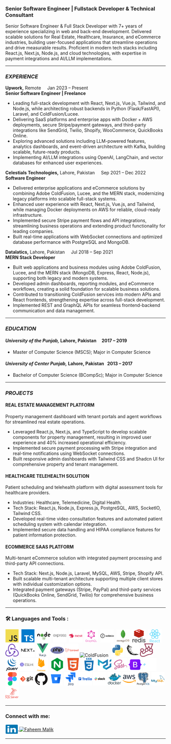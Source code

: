 ### Senior Software Engineer | Fullstack Developer & Technical Consultant

<p>Senior Software Engineer & Full Stack Developer with 7+ years of experience specializing in web and back-end development. Delivered scalable solutions for Real Estate, Healthcare, Insurance, and eCommerce industries, building user-focused applications that streamline operations and drive measurable results. Proficient in modern tech stacks including React.js, Next.js, Node.js, and cloud technologies, with expertise in payment integrations and AI/LLM implementations.</p>

--- 

### *EXPERIENCE*

  <b>Upwork,</b> Remote   &nbsp;&nbsp;&nbsp;  Jan 2023 – Present</i> 
  <br />
  <b>Senior Software Engineer | Freelance</b>
- Leading full-stack development with React, Next.js, Vue.js, Tailwind, and Node.js, while architecting robust backends in Python (Flask/FastAPI), Laravel, and ColdFusion/Lucee.
- Delivering SaaS platforms and enterprise apps with Docker + AWS deployments, secure Stripe/payment gateways, and third-party integrations like SendGrid, Twilio, Shopify, WooCommerce, QuickBooks Online.
- Exploring advanced solutions including LLM-powered features, analytics dashboards, and event-driven architecture with Kafka, building scalable, future-ready products.
- Implementing AI/LLM integrations using OpenAI, LangChain, and vector databases for enhanced user experiences.

<b>Celestials Technologies,</b> Lahore, Pakistan &nbsp;&nbsp;&nbsp; Sep 2021 – Dec 2022
<br />
<b>Software Engineer</b>
- Delivered enterprise applications and eCommerce solutions by combining Adobe ColdFusion, Lucee, and the MERN stack, modernizing legacy platforms into scalable full-stack systems.
- Enhanced user experience with React, Next.js, Vue.js, and Tailwind, while managing Docker deployments on AWS for reliable, cloud-ready infrastructure.
- Implemented secure Stripe payment flows and API integrations, streamlining business operations and extending product functionality for leading companies.
- Built real-time applications with WebSocket connections and optimized database performance with PostgreSQL and MongoDB.

<b>Datalatics,</b> Lahore, Pakistan &nbsp;&nbsp;&nbsp; Jul 2018 – Sep 2021
<br />
<b>MERN Stack Developer</b>
- Built web applications and business modules using Adobe ColdFusion, Lucee, and the MERN stack (MongoDB, Express, React, Node.js), supporting both legacy and modern systems.
- Developed admin dashboards, reporting modules, and eCommerce workflows, creating a solid foundation for scalable business solutions.
- Contributed to transitioning ColdFusion services into modern APIs and React frontends, strengthening expertise across full-stack development.
- Implemented REST and GraphQL APIs for seamless frontend-backend communication and data management.

--- 

### *EDUCATION*

#### *University of the Punjab,* Lahore, Pakistan  &nbsp; &nbsp; 2017 – 2019
- Master of Computer Science (MSCS); Major in Computer Science

#### *University of Center Punjab,* Lahore, Pakistan &nbsp; 2013 – 2017
- Bachelor of Computer Science (BCompSc); Major in Computer Science

--- 

### *PROJECTS*

#### REAL ESTATE MANAGEMENT PLATFORM
Property management dashboard with tenant portals and agent workflows for streamlined real estate operations.

- Leveraged React.js, Next.js, and TypeScript to develop scalable components for property management, resulting in improved user experience and 40% increased operational efficiency.
- Implemented secure payment processing with Stripe integration and real-time notifications using WebSocket connections.
- Built responsive admin dashboards with Tailwind CSS and Shadcn UI for comprehensive property and tenant management.

#### HEALTHCARE TELEHEALTH SOLUTION
Patient scheduling and telehealth platform with digital assessment tools for healthcare providers.

- Industries: Healthcare, Telemedicine, Digital Health.
- Tech Stack: React.js, Node.js, Express.js, PostgreSQL, AWS, SocketIO, Tailwind CSS.
- Developed real-time video consultation features and automated patient scheduling system with calendar integration.
- Implemented secure data handling and HIPAA compliance features for patient information protection.

#### ECOMMERCE SAAS PLATFORM
Multi-tenant eCommerce solution with integrated payment processing and third-party API connections.

- Tech Stack: Next.js, Node.js, Laravel, MySQL, AWS, Stripe, Shopify API.
- Built scalable multi-tenant architecture supporting multiple client stores with individual customization options.
- Integrated payment gateways (Stripe, PayPal) and third-party services (QuickBooks Online, SendGrid, Twilio) for comprehensive business operations.

---

### :hammer_and_wrench: Languages and Tools :
<div>
  <img src="https://github.com/devicons/devicon/blob/master/icons/javascript/javascript-original.svg" title="Javascript" alt="Javascript" width="42" height="42"/>&nbsp;
  <img src="https://github.com/devicons/devicon/blob/master/icons/typescript/typescript-original.svg" title="Typescript" alt="Typescript" width="42" height="42"/>&nbsp;
  <img src="https://github.com/devicons/devicon/blob/master/icons/nodejs/nodejs-original-wordmark.svg" title="NodeJS" alt="NodeJS" width="42" height="42"/>&nbsp;
  <img src="https://github.com/devicons/devicon/blob/master/icons/express/express-original-wordmark.svg" title="ExpressJS" alt="ExpressJS" width="42" height="42"/>&nbsp;
  <img src="https://github.com/devicons/devicon/blob/master/icons/nestjs/nestjs-original-wordmark.svg" title="NestJS" alt="NestJS" width="42" height="42"/>&nbsp;
  <img src="https://github.com/devicons/devicon/blob/master/icons/graphql/graphql-plain-wordmark.svg" title="GraphQL" alt="GraphQL" width="42" height="42"/>&nbsp;
  <img src="https://github.com/devicons/devicon/blob/master/icons/socketio/socketio-original-wordmark.svg" title="SocketIO" alt="SocketIO" width="42" height="42"/>&nbsp;
  <img src="https://github.com/devicons/devicon/blob/master/icons/mongodb/mongodb-original-wordmark.svg" title="MongoDB" alt="MongoDB" width="42" height="42"/>&nbsp;
  <img src="https://github.com/devicons/devicon/blob/master/icons/redis/redis-original-wordmark.svg" title="Redis" alt="Redis" width="42" height="42"/>&nbsp;
  <img src="https://github.com/devicons/devicon/blob/master/icons/react/react-original-wordmark.svg" title="React" alt="React" width="42" height="42"/>&nbsp;
  <img src="https://github.com/devicons/devicon/blob/master/icons/redux/redux-original.svg" title="Redux" alt="Redux " width="42" height="42"/>&nbsp;
  <img src="https://raw.githubusercontent.com/devicons/devicon/1119b9f84c0290e0f0b38982099a2bd027a48bf1/icons/nextjs/nextjs-original-wordmark.svg" title="Next Js" **alt="Next Js" width="42" height="42"/>
  <img src="https://github.com/devicons/devicon/blob/master/icons/vuejs/vuejs-original-wordmark.svg" title="Vue.js" **alt="Vue.js" width="42" height="42"/>
  <img src="https://github.com/devicons/devicon/blob/master/icons/php/php-original.svg" title="PHP" **alt="PHP" width="42" height="42"/>
  <img src="https://github.com/devicons/devicon/blob/master/icons/laravel/laravel-original-wordmark.svg" title="Laravel" **alt="Laravel" width="42" height="42"/>
  <img src="https://coldfusion.adobe.com/files/2025/03/Adobe_ColdFusion_logo_2021.jpg" title="ColdFusion" alt="ColdFusion" width="42" height="42"/>&nbsp;
  <img src="https://github.com/devicons/devicon/blob/master/icons/python/python-original.svg" title="Python" **alt="Python" width="42" height="42"/>
  <img src="https://github.com/devicons/devicon/blob/master/icons/flask/flask-original.svg" title="Flask" **alt="Flask" width="42" height="42"/>
  <img src="https://github.com/devicons/devicon/blob/master/icons/jest/jest-plain.svg" title="Jest" **alt="Jest" width="42" height="42"/>  
  <img src="https://github.com/devicons/devicon/blob/master/icons/jquery/jquery-original-wordmark.svg" title="JQuery" **alt="JQuery" width="42" height="42"/>
  <img src="https://github.com/devicons/devicon/blob/master/icons/eslint/eslint-original-wordmark.svg" title="ESLint" **alt="ESLint" width="42" height="42"/>
  <img src="https://github.com/devicons/devicon/blob/master/icons/firebase/firebase-plain-wordmark.svg" title="Firebase" alt="Firebase" width="42" height="42"/>&nbsp;
  <img src="https://github.com/devicons/devicon/blob/master/icons/nginx/nginx-original.svg" title="Nginx" alt="Nginx" width="42" height="42"/>&nbsp;
  <img src="https://github.com/devicons/devicon/blob/master/icons/html5/html5-original.svg" title="HTML5" alt="HTML" width="42" height="42"/>&nbsp;
  <img src="https://github.com/devicons/devicon/blob/master/icons/css3/css3-plain-wordmark.svg"  title="CSS3" alt="CSS" width="42" height="42"/>&nbsp;  
  <img src="https://github.com/devicons/devicon/blob/master/icons/materialui/materialui-original.svg" title="Material UI" alt="Material UI" width="42" height="42"/>&nbsp;
  <img src="https://raw.githubusercontent.com/devicons/devicon/1119b9f84c0290e0f0b38982099a2bd027a48bf1/icons/sass/sass-original.svg" title="Sass" **alt="Sass" width="42" height="42"/>
  <img src="https://raw.githubusercontent.com/devicons/devicon/1119b9f84c0290e0f0b38982099a2bd027a48bf1/icons/bootstrap/bootstrap-original.svg" title="Bootstrap" **alt="Bootstrap" width="42" height="42"/>
  <img src="https://raw.githubusercontent.com/devicons/devicon/1119b9f84c0290e0f0b38982099a2bd027a48bf1/icons/tailwindcss/tailwindcss-original-wordmark.svg" title="Tailwind CSS" **alt="Tailwind CSS" width="42" height="42"/>
  <img src="https://github.com/devicons/devicon/blob/master/icons/figma/figma-original.svg" title="Figma" **alt="Figma" width="42" height="42"/>
  <img src="https://github.com/devicons/devicon/blob/master/icons/git/git-original-wordmark.svg" title="Git" **alt="Git" width="42" height="42"/>
  <img src="https://raw.githubusercontent.com/devicons/devicon/1119b9f84c0290e0f0b38982099a2bd027a48bf1/icons/github/github-original.svg" title="GitHub" **alt="GitHub" width="42" height="42"/>
  <img src="https://raw.githubusercontent.com/devicons/devicon/1119b9f84c0290e0f0b38982099a2bd027a48bf1/icons/bitbucket/bitbucket-original.svg" title="Bitbucket" **alt="Bitbucket" width="42" height="42"/>
  <img src="https://raw.githubusercontent.com/devicons/devicon/1119b9f84c0290e0f0b38982099a2bd027a48bf1/icons/jira/jira-original-wordmark.svg" title="Jira" **alt="Jira" width="42" height="42"/>
  <img src="https://raw.githubusercontent.com/devicons/devicon/1119b9f84c0290e0f0b38982099a2bd027a48bf1/icons/trello/trello-plain-wordmark.svg" title="Trello" **alt="Trello" width="42" height="42"/>
  <img src="https://github.com/devicons/devicon/blob/master/icons/slack/slack-original-wordmark.svg" title="Slack" **alt="Slack" width="42" height="42"/>
  <img src="https://github.com/devicons/devicon/blob/master/icons/docker/docker-original-wordmark.svg" title="Docker" **alt="Docker" width="42" height="42"/>
  <img src="https://github.com/devicons/devicon/blob/master/icons/amazonwebservices/amazonwebservices-original-wordmark.svg" title="AWS" **alt="AWS" width="42" height="42"/>
  <img src="https://github.com/devicons/devicon/blob/master/icons/postgresql/postgresql-original-wordmark.svg" title="PostgreSQL" **alt="PostgreSQL" width="42" height="42"/>
  <img src="https://github.com/devicons/devicon/blob/master/icons/mysql/mysql-original-wordmark.svg" title="MySQL" **alt="MySQL" width="42" height="42"/>
  <img src="https://github.com/devicons/devicon/blob/master/icons/microsoftsqlserver/microsoftsqlserver-plain-wordmark.svg" title="SQL Server" **alt="SQL Server" width="42" height="42"/>
 
</div>

---

### Connect with me:
<p align="left">

<a href="https://www.linkedin.com/in/faheemmalik11/" target="_blank">
<img align="center" src="https://raw.githubusercontent.com/devicons/devicon/master/icons/linkedin/linkedin-original.svg" alt="Faheem Malik" height="30" width="40" />
</a>

<a href="https://www.upwork.com/freelancers/faheemmalik" target="_blank">
 <img align="center" src="https://cdn.simpleicons.org/upwork/14a800" alt="Faheem Malik" height="30" width="40" />
 </a>

</p>

---

<!---
 <a href="https://github.com/faheemmalik11">
    <img align="center" src="https://github-readme-stats-sigma-five.vercel.app/api/top-langs/?username=faheemmalik11&hide=ASP.NET,CSS,jupyter%20notebook&theme=gotham&hide_langs_below=1" height="220px"/>
  </a>
  <a href="https://github.com/faheemmalik11">
   <img align="center" src="https://github-readme-stats-sigma-five.vercel.app/api?username=faheemmalik11&count_private=true&hide=stars,contribs,issues&show_icons=true&theme=gotham&line_height=27" alt="Faheem Malik's github stats" height="220px" width="572px"/>
  </a>

  --->
